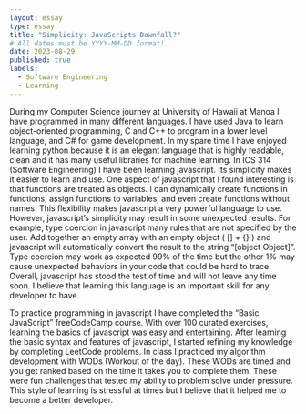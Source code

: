 ```yaml
---
layout: essay
type: essay
title: "Simplicity: JavaScripts Downfall?"
# All dates must be YYYY-MM-DD format!
date: 2023-08-29
published: true
labels:
  - Software Engineering
  - Learning
---
```


During my Computer Science journey at University of Hawaii at Manoa I have programmed in many different languages. I have used Java to learn object-oriented programming, C and C++ to program in a lower level language, and C# for game development. In my spare time I have enjoyed learning python because it is an elegant language that is highly readable, clean and it has many useful libraries for machine learning. In ICS 314 (Software Engineering) I have been learning javascript. Its simplicity makes it easier to learn and use. One aspect of javascript that I found interesting is that functions are treated as objects. I can dynamically create functions in functions, assign functions to variables, and even create functions without names. This flexibility makes javascript a very powerful language to use. However, javascript’s simplicity may result in some unexpected results. For example, type coercion in javascript many rules that are not specified by the user. Add together an empty array with an empty object ( [] + {} ) and javascript will automatically convert the result to the string “[object Object]”. Type coercion may work as expected 99% of the time but the other 1% may cause unexpected behaviors in your code that could be hard to trace. Overall, javascript has stood the test of time and will not leave any time soon. I believe that learning this language is an important skill for any developer to have. 

To practice programming in javascript I have completed the “Basic JavaScript” freeCodeCamp course. With over 100 curated exercises, learning the basics of javascript was easy and entertaining. After learning the basic syntax and features of javascript, I started refining my knowledge by completing LeetCode problems. In class I practiced my algorithm development with WODs (Workout of the day). These WODs are timed and you get ranked based on the time it takes you to complete them. These were fun challenges that tested my ability to problem solve under pressure. This style of learning is stressful at times but I believe that it helped me to become a better developer. 
